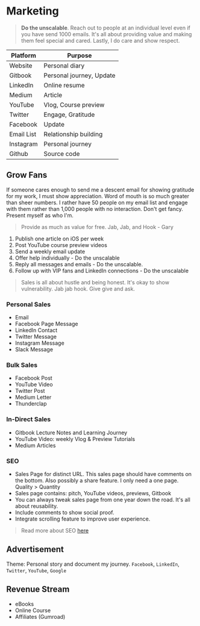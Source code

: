 # Marketing

> **Do the unscalable**. Reach out to people at an individual level even if you have send 1000 emails. It's all about providing value and making them feel special and cared. Lastly, I do care and show respect.

 | Platform   | Purpose   |
 |------------|------------|
 |  Website  | Personal diary |
 |  Gitbook  | Personal journey, Update  |   
 |  LinkedIn | Online resume  |  
 |  Medium |   Article  |  
 |  YouTube | Vlog, Course preview |   
 |  Twitter |  Engage, Gratitude |
 |  Facebook |  Update |  
 |  Email List  | Relationship building |   
 |  Instagram  | Personal journey  |  
 |  Github | Source code  |  


## Grow Fans
If someone cares enough to send me a descent email for showing gratitude for my work, I must show appreciation. Word of mouth is so much greater than sheer numbers. I rather have 50 people on my email list and engage with them rather than 1,000 people with no interaction. Don't get fancy. Present myself as who I'm.
> Provide as much as value for free. Jab, Jab, and Hook - Gary

 1.  Publish one article on iOS per week
 2.  Post YouTube course preview videos
 3.  Send a weekly email update
 4.  Offer help individually - Do the unscalable
 5.  Reply all messages and emails - Do the unscalable.
 6.  Follow up with VIP fans and LinkedIn connections - Do the unscalable

> Sales is all about hustle and being honest. It's okay to show vulnerability. Jab jab hook. Give give and ask.

### Personal Sales
 - Email
 - Facebook Page Message
 - LinkedIn Contact
 - Twitter Message
 - Instagram Message
 - Slack Message   

### Bulk Sales
 - Facebook Post
 - YouTube Video
 - Twitter Post
 - Medium Letter
 - Thunderclap

### In-Direct Sales
 - Gitbook Lecture Notes and Learning Journey
 - YouTube Video: weekly Vlog & Preview Tutorials
 - Medium Articles

### SEO
 - Sales Page for distinct URL. This sales page should have comments on the bottom. Also possibly a share feature. I only need a one page. Quality > Quantity
 - Sales page contains: pitch, YouTube videos, previews, Gitbook
 - You can always tweak sales page from one year down the road. It's all about reusability.
 - Include comments to show social proof.
 - Integrate scrolling feature to improve user experience.

 > Read more about SEO [here](/Content/05_Sales/SEO.md)

## Advertisement
Theme: Personal story and document my journey.  `Facebook`, `LinkedIn`, `Twitter`, `YouTube`, `Google`

## Revenue Stream
 - eBooks
 - Online Course
 - Affiliates (Gumroad)
